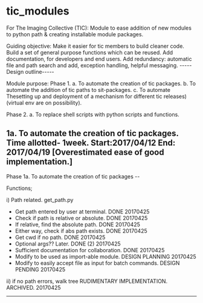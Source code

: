 # tic_modules
For The Imaging Collective (TIC): Module to ease addition of new modules to python path &amp; creating installable module packages.

Guiding objective:
Make it easier for tic members to build cleaner code.
Build a set of general purpose functions which can be reused.
Add documentation, for developers and end users.
Add redundancy: automatic file and path search and add, exception handling, helpful messaging.
-----Design outline-----

Module purpose:
Phase 1.
a. To automate the creation of tic packages.
b. To automate the addition of tic paths to sit-packages.
c. To automate Thesetting up and deployment of a mechanism for different tic releases)(virtual env are on possibility).

Phase 2.
a. To replace shell scripts with python scripts and functions.

1a. To automate the creation of tic packages.
Time allotted- 1week. Start:2017/04/12 End: 2017/04/19
[Overestimated ease of good implementation.]
------------------------------------------------------------------------------------------
Phase 1a. To automate the creation of tic packages --

Functions;

i) Path related. get_path.py

 - Get path entered by user at terminal. DONE 20170425
 - Check if path is relative or absolute. DONE 20170425
 - If relative, find the absolute path. DONE 20170425
 - Either way, check if abs path exists. DONE 20170425
 - Get cwd if no path. DONE 20170425
 - Optional args?? Later. DONE (2) 20170425
 - Sufficient documentation for collaboration. DONE 20170425
 - Modify to be used as import-able module. DESIGN PLANNING 20170425
 - Modify to easily accept file as input for batch commands. DESIGN PENDING 20170425

ii) if no path errors, walk tree RUDIMENTARY IMPLEMENTATION. ARCHIVED. 20170425

------------------------------------------------------------------------------------------





